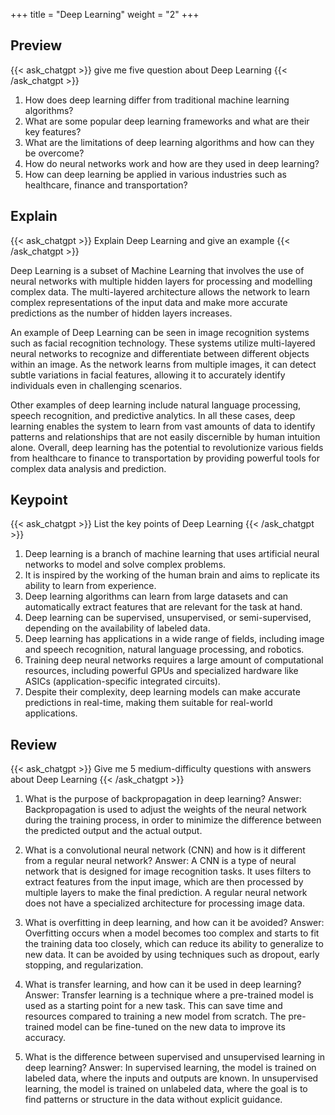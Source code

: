 +++
title = "Deep Learning"
weight = "2"
+++
## Preview
{{< ask_chatgpt >}}
give me five question about Deep Learning
{{< /ask_chatgpt >}}

1. How does deep learning differ from traditional machine learning algorithms?
2. What are some popular deep learning frameworks and what are their key features?
3. What are the limitations of deep learning algorithms and how can they be overcome?
4. How do neural networks work and how are they used in deep learning?
5. How can deep learning be applied in various industries such as healthcare, finance and transportation?   

## Explain
{{< ask_chatgpt >}}
Explain Deep Learning and give an example
{{< /ask_chatgpt >}}

Deep Learning is a subset of Machine Learning that involves the use of neural networks with multiple hidden layers for processing and modelling complex data. The multi-layered architecture allows the network to learn complex representations of the input data and make more accurate predictions as the number of hidden layers increases.

An example of Deep Learning can be seen in image recognition systems such as facial recognition technology. These systems utilize multi-layered neural networks to recognize and differentiate between different objects within an image. As the network learns from multiple images, it can detect subtle variations in facial features, allowing it to accurately identify individuals even in challenging scenarios.

Other examples of deep learning include natural language processing, speech recognition, and predictive analytics. In all these cases, deep learning enables the system to learn from vast amounts of data to identify patterns and relationships that are not easily discernible by human intuition alone.   Overall, deep learning has the potential to revolutionize various fields from healthcare to finance to transportation by providing powerful tools for complex data analysis and prediction.   

## Keypoint
{{< ask_chatgpt >}}
List the key points of Deep Learning
{{< /ask_chatgpt >}}

1. Deep learning is a branch of machine learning that uses artificial neural networks to model and solve complex problems.
2. It is inspired by the working of the human brain and aims to replicate its ability to learn from experience.
3. Deep learning algorithms can learn from large datasets and can automatically extract features that are relevant for the task at hand.
4. Deep learning can be supervised, unsupervised, or semi-supervised, depending on the availability of labeled data.
5. Deep learning has applications in a wide range of fields, including image and speech recognition, natural language processing, and robotics.
6. Training deep neural networks requires a large amount of computational resources, including powerful GPUs and specialized hardware like ASICs (application-specific integrated circuits).
7. Despite their complexity, deep learning models can make accurate predictions in real-time, making them suitable for real-world applications.   

## Review
{{< ask_chatgpt >}}
Give me 5 medium-difficulty questions with answers about Deep Learning
{{< /ask_chatgpt >}}

1. What is the purpose of backpropagation in deep learning?
Answer: Backpropagation is used to adjust the weights of the neural network during the training process, in order to minimize the difference between the predicted output and the actual output.

2. What is a convolutional neural network (CNN) and how is it different from a regular neural network?
Answer: A CNN is a type of neural network that is designed for image recognition tasks. It uses filters to extract features from the input image, which are then processed by multiple layers to make the final prediction. A regular neural network does not have a specialized architecture for processing image data.

3. What is overfitting in deep learning, and how can it be avoided?
Answer: Overfitting occurs when a model becomes too complex and starts to fit the training data too closely, which can reduce its ability to generalize to new data. It can be avoided by using techniques such as dropout, early stopping, and regularization.

4. What is transfer learning, and how can it be used in deep learning?
Answer: Transfer learning is a technique where a pre-trained model is used as a starting point for a new task. This can save time and resources compared to training a new model from scratch. The pre-trained model can be fine-tuned on the new data to improve its accuracy.

5. What is the difference between supervised and unsupervised learning in deep learning?
Answer: In supervised learning, the model is trained on labeled data, where the inputs and outputs are known. In unsupervised learning, the model is trained on unlabeled data, where the goal is to find patterns or structure in the data without explicit guidance.   

